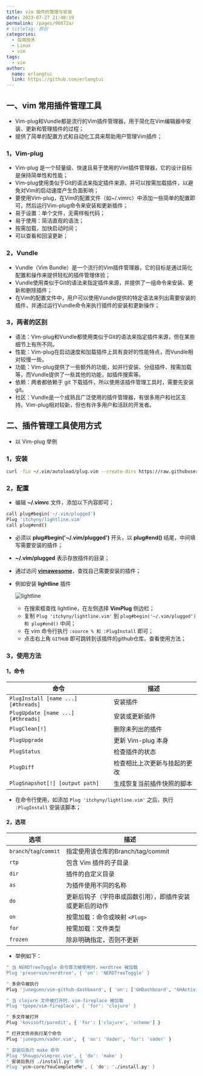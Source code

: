 ```yaml
---
title: vim 插件的管理与安装
date: 2023-07-27 21:48:19
permalink: /pages/90872a/
# titleTag: 原创
categories:
  - 后端技术
  - Linux
  - vim
tags:
  - vim
author: 
  name: erlangtui
  link: https://github.com/erlangtui
---
```


## 一、vim 常用插件管理工具
* Vim-plug和Vundle都是流行的Vim插件管理器，用于简化在Vim编辑器中安装、更新和管理插件的过程；
* 提供了简单的配置方式和自动化工具来帮助用户管理Vim插件；

### 1，Vim-plug
* Vim-plug 是一个轻量级、快速且易于使用的Vim插件管理器，它的设计目标是保持简单性和性能；
* Vim-plug使用类似于Git的语法来指定插件来源，并可以按需加载插件，以避免对Vim的启动速度产生负面影响；
* 要使用Vim-plug，在Vim的配置文件（如~/.vimrc）中添加一些简单的配置即可，然后运行Vim-plug命令来安装和更新插件；
* 易于设置：单个文件，无需样板代码；
* 易于使用：简洁直观的语法；
* 按需加载，加快启动时间；
* 可以查看和回滚更新；

### 2，Vundle
* Vundle（Vim Bundle）是一个流行的Vim插件管理器，它的目标是通过简化配置和操作来提供轻松的插件管理体验；
* Vundle使用类似于Git的语法来指定插件来源，并提供了一组命令来安装、更新和删除插件；
* 在Vim的配置文件中，用户可以使用Vundle提供的特定语法来列出需要安装的插件，并通过运行Vundle命令来执行插件的安装和更新操作；

### 3，两者的区别
* 语法：Vim-plug和Vundle都使用类似于Git的语法来指定插件来源，但在某些细节上有所不同。
* 性能：Vim-plug在启动速度和加载插件上具有良好的性能特点，而Vundle相对较慢一些。
* 功能：Vim-plug提供了一些额外的功能，如并行安装、分组插件、按需加载等，而Vundle提供了一些其他的功能，如插件搜索等。
* 依赖：两者都依赖于 git 下载插件，所以使用该插件管理工具时，需要先安装 git。
* 社区：Vundle是一个成熟且广泛使用的插件管理器，有很多用户和社区支持。Vim-plug相对较新，但也有许多用户和活跃的开发者。

## 二、插件管理工具使用方式
* 以 Vim-plug 举例
### 1，安装
```bash
curl -fLo ~/.vim/autoload/plug.vim --create-dirs https://raw.githubusercontent.com/junegunn/vim-plug/master/plug.vim 
```
### 2，配置
* 编辑 **~/.vimrc** 文件，添加以下内容即可；
```bash
call plug#begin('~/.vim/plugged')
Plug 'itchyny/lightline.vim'
call plug#end()
```
* 必须以 **plug#begin('~/.vim/plugged')** 开头，以 **plug#end()** 结尾，中间填写需要安装的插件；
* **~/.vim/plugged** 表示存放插件的目录；
* 通过访问 **[vimawesome](https://vimawesome.com/)**，查找自己需要安装的插件；
* 例如安装 **lightline** 插件

  ![lightline](https://cdn.jsdelivr.net/gh/erlangtui/img-bed@master/shell/vimawesome.1s5s9u2xu4m8.jpg)
  * 在搜索框查找 lightline，在左侧选择 **VimPlug** 侧边栏；
  * 复制 `Plug 'itchyny/lightline.vim'` 到 `plug#begin('~/.vim/plugged') 和 plug#end()` 中间；
  * 在 vim 命令行执行 `:source % 和 :PlugInstall` 即可；
  * 点击右上角 `GITHUB` 即可跳转到该插件的github仓库，查看使用方法；
### 3，使用方法
#### 1，命令

| 命令                                | 描述                         |
| ----------------------------------- | ---------------------------- |
| `PlugInstall [name ...] [#threads]` | 安装插件                     |
| `PlugUpdate [name ...] [#threads]`  | 安装或更新插件               |
| `PlugClean[!]`                      | 删除未列出的插件             |
| `PlugUpgrade`                       | 更新 Vim-plug 本身           |
| `PlugStatus`                        | 检查插件的状态               |
| `PlugDiff`                          | 检查相比上次更新与挂起的更改 |
| `PlugSnapshot[!] [output path]`     | 生成恢复当前插件快照的脚本   |

* 在命令行使用，如添加 `Plug 'itchyny/lightline.vim'` 之后，执行 `:PlugInstall` 安装该脚本；
#### 2，选项

| 选项                    | 描述                                                     |
| ----------------------- | -------------------------------------------------------- |
| `branch`/`tag`/`commit` | 指定使用该仓库的Branch/tag/commit                        |
| `rtp`                   | 包含 Vim 插件的子目录                                    |
| `dir`                   | 插件的自定义目录                                         |
| `as`                    | 为插件使用不同的名称                                     |
| `do`                    | 更新后钩子（字符串或函数引用），即插件安装或更新后的动作 |
| `on`                    | 按需加载：命令或映射 `<Plug>`                            |
| `for`                   | 按需加载：文件类型                                       |
| `frozen`                | 除非明确指定，否则不更新                                 |

* 举例如下：

```bash
" 当 NERDTreeToggle 命令首次被使用时，nerdtree 被加载
Plug 'preservim/nerdtree', { 'on': 'NERDTreeToggle' }

" 多命令被执行
Plug 'junegunn/vim-github-dashboard', { 'on': ['GHDashboard', 'GHActivity'] }

" 当 clojure 文件被打开时，vim-fireplace 被加载
Plug 'tpope/vim-fireplace', { 'for': 'clojure' }

" 多文件被打开
Plug 'kovisoft/paredit', { 'for': ['clojure', 'scheme'] }

” 打开文件并执行某个命令
Plug 'junegunn/vader.vim',  { 'on': 'Vader', 'for': 'vader' }

" 安装后执行 make 命令
Plug 'Shougo/vimproc.vim', { 'do': 'make' }
" 安装后执行 ./install.py' 命令
Plug 'ycm-core/YouCompleteMe', { 'do': './install.py' }

```

